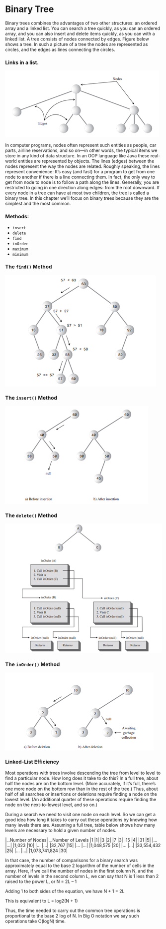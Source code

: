 # Binary Tree
Binary trees combines the advantages of two other structures: an
ordered array and a linked list. You can search a tree
quickly, as you can an ordered array, and you can also
insert and delete items quickly, as you can with a linked
list. A tree consists of nodes connected by edges. Figure below shows a tree. In such a picture
of a tree the nodes are represented as circles, and the
edges as lines connecting the circles. 

### Links in a list.
![GitHub Logo](doc/Figure_1.PNG)

In computer programs, nodes often represent such entities as people, car parts,
airline reservations, and so on—in other words, the typical items we store in any
kind of data structure. In an OOP language like Java these real-world entities are
represented by objects.
The lines (edges) between the nodes represent the way the nodes are related.
Roughly speaking, the lines represent convenience: It’s easy (and fast) for a program
to get from one node to another if there is a line connecting them. In fact, the only
way to get from node to node is to follow a path along the lines. Generally, you are
restricted to going in one direction along edges: from the root downward. 
If every node in a tree can have at most two children, the tree is called a binary tree.
In this chapter we’ll focus on binary trees because they are the simplest and the most
common.

### Methods:
* `insert`
* `delete`
* `find`
* `inOrder`
* `maximum`
* `minimum`

### The `find()` Method
![GitHub Logo](doc/Figure_2.PNG)

### The `insert()` Method
![GitHub Logo](doc/Figure_3.PNG)

### The `delete()` Method
![GitHub Logo](doc/Figure_4.PNG)


### The `inOrder()` Method
![GitHub Logo](doc/Figure_5.PNG)

### Linked-List Efficiency
Most operations with trees involve descending the tree from level to
level to find a particular node. How long does it take to do this? In a full tree, about
half the nodes are on the bottom level. (More accurately, if it’s full, there’s one more
node on the bottom row than in the rest of the tree.) Thus, about half of all searches
or insertions or deletions require finding a node on the lowest level. (An additional
quarter of these operations require finding the node on the next-to-lowest level, and
so on.)

During a search we need to visit one node on each level. So we can get a good idea
how long it takes to carry out these operations by knowing how many levels there
are. Assuming a full tree, table below shows how many levels are necessary to hold a
given number of nodes.

|_.Number of Nodes| _.Number of Levels
|1 |1|
|3 |2|
|7 |3|
|15 |4|
|31 |5|
|… |…|
|1,023 |10|
|… |…|
|32,767 |15|
|… |…|
|1,048,575 |20|
|… |…|
|33,554,432 |25|
|… |…|
|1,073,741,824 |30|

In that
case, the number of comparisons for a binary search was approximately equal to the
base 2 logarithm of the number of cells in the array. Here, if we call the number of
nodes in the first column N, and the number of levels in the second column L, we
can say that N is 1 less than 2 raised to the power L, or 
N = 2L – 1

Adding 1 to both sides of the equation, we have
N + 1 = 2L

This is equivalent to
L = log2(N + 1)

Thus, the time needed to carry out the common tree operations is proportional to
the base 2 log of N. In Big O notation we say such operations take O(logN) time.